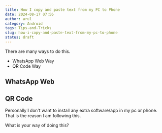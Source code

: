 ```yaml
---
title: How I copy and paste text from my PC to Phone
date: 2024-08-17 07:56
author: arul
category: Android
tags: Tips-and-Tricks
slug: how-i-copy-and-paste-text-from-my-pc-to-phone
status: draft
---
```

There are many ways to do this.

* WhatsApp Web Way
* QR Code Way

## WhatsApp Web


## QR Code



Personally I don't want to install any extra software/app in my pc or phone. That is the reason I am following this.

What is your way of doing this?
